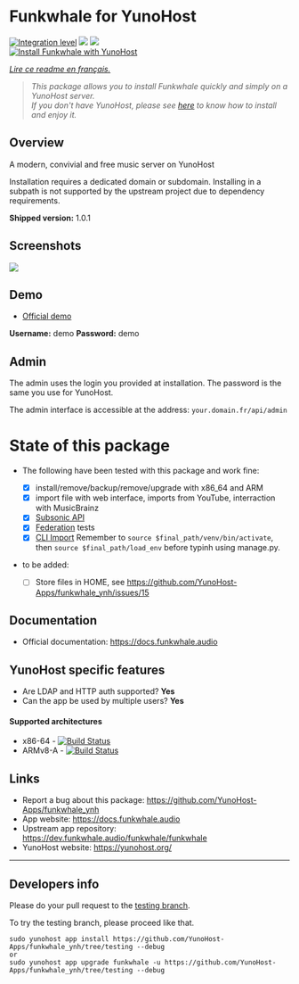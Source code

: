 # Funkwhale for YunoHost

[![Integration level](https://dash.yunohost.org/integration/funkwhale.svg)](https://dash.yunohost.org/appci/app/funkwhale) ![](https://ci-apps.yunohost.org/ci/badges/funkwhale.status.svg) ![](https://ci-apps.yunohost.org/ci/badges/funkwhale.maintain.svg)  
[![Install Funkwhale with YunoHost](https://install-app.yunohost.org/install-with-yunohost.png)](https://install-app.yunohost.org/?app=funkwhale)

*[Lire ce readme en français.](./README_fr.md)*

> *This package allows you to install Funkwhale quickly and simply on a YunoHost server.  
If you don't have YunoHost, please see [here](https://yunohost.org/#/install) to know how to install and enjoy it.*

## Overview
A modern, convivial and free music server on YunoHost

Installation requires a dedicated domain or subdomain. Installing in a subpath is not supported by the upstream project due to dependency requirements.

**Shipped version:** 1.0.1

## Screenshots

![](https://funkwhale.audio/img/desktop.5e79eb16.jpg)

## Demo

* [Official demo](https://demo.funkwhale.audio)

**Username:** demo **Password:** demo

## Admin

The admin uses the login you provided at installation. The password is the same you use for YunoHost.

The admin interface is accessible at the address: `your.domain.fr/api/admin`

# State of this package

* The following have been tested with this package and work fine:

  * [x] install/remove/backup/remove/upgrade with x86_64 and ARM
  * [x] import file with web interface, imports from YouTube, interraction with MusicBrainz
  * [x] [Subsonic API](https://docs.funkwhale.audio/users/apps.html)
  * [x] [Federation](https://docs.funkwhale.audio/federation.html) tests
  * [x] [CLI Import](https://docs.funkwhale.audio/importing-music.html#from-music-directory-on-the-server) Remember to `source $final_path/venv/bin/activate`, then `source $final_path/load_env` before typinh using manage.py.

* to be added:
  * [ ] Store files in HOME, see https://github.com/YunoHost-Apps/funkwhale_ynh/issues/15

## Documentation

 * Official documentation: https://docs.funkwhale.audio

## YunoHost specific features

 * Are LDAP and HTTP auth supported? **Yes**
 * Can the app be used by multiple users? **Yes**

#### Supported architectures

* x86-64 - [![Build Status](https://ci-apps.yunohost.org/ci/logs/funkwhale%20%28Apps%29.svg)](https://ci-apps.yunohost.org/ci/apps/funkwhale/)
* ARMv8-A - [![Build Status](https://ci-apps-arm.yunohost.org/ci/logs/funkwhale%20%28Apps%29.svg)](https://ci-apps-arm.yunohost.org/ci/apps/funkwhale/)

## Links

 * Report a bug about this package: https://github.com/YunoHost-Apps/funkwhale_ynh
 * App website: https://docs.funkwhale.audio
 * Upstream app repository: https://dev.funkwhale.audio/funkwhale/funkwhale
 * YunoHost website: https://yunohost.org/

---

## Developers info

Please do your pull request to the [testing branch](https://github.com/YunoHost-Apps/funkwhale_ynh/tree/testing).

To try the testing branch, please proceed like that.
```
sudo yunohost app install https://github.com/YunoHost-Apps/funkwhale_ynh/tree/testing --debug
or
sudo yunohost app upgrade funkwhale -u https://github.com/YunoHost-Apps/funkwhale_ynh/tree/testing --debug
```
